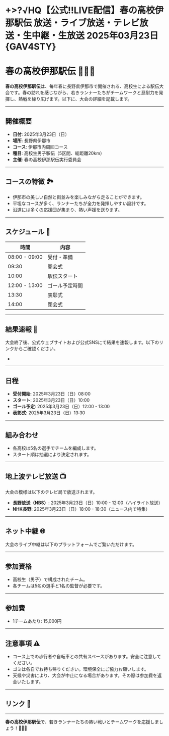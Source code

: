 # +>?√HQ【公式!!LIVE配信】春の高校伊那駅伝 放送・ライブ放送・テレビ放送・生中継・生放送 2025年03月23日 {GAV4STY}

# 春の高校伊那駅伝 🏃‍♂️🌸

**春の高校伊那駅伝**は、毎年春に長野県伊那市で開催される、高校生による駅伝大会です。春の訪れを感じながら、若きランナーたちがチームワークと忍耐力を発揮し、熱戦を繰り広げます。以下に、大会の詳細を記載します。

---

## 開催概要

- **日付**: 2025年3月23日（日）
- **場所**: 長野県伊那市
- **コース**: 伊那市内周回コース
- **種目**: 高校生男子駅伝（5区間、総距離20km）
- **主催**: 春の高校伊那駅伝実行委員会

---

## コースの特徴 🏞️

- 伊那市の美しい自然と街並みを楽しみながら走ることができます。
- 平坦なコースが多く、ランナーたちが全力を発揮しやすい設計です。
- 沿道には多くの応援団が集まり、熱い声援を送ります。

---

## スケジュール 📅

| 時間         | 内容                  |
|--------------|-----------------------|
| 08:00 - 09:00 | 受付・準備            |
| 09:30        | 開会式                |
| 10:00        | 駅伝スタート          |
| 12:00 - 13:00 | ゴール予定時間        |
| 13:30        | 表彰式                |
| 14:00        | 閉会式                |

---

## 結果速報 🏁

大会終了後、公式ウェブサイトおよび公式SNSにて結果を速報します。以下のリンクからご確認ください。

-

---

## 日程

- **受付開始**: 2025年3月23日（日）08:00
- **スタート**: 2025年3月23日（日）10:00
- **ゴール予定**: 2025年3月23日（日）12:00 - 13:00
- **表彰式**: 2025年3月23日（日）13:30

---

## 組み合わせ

- 各高校は5名の選手でチームを編成します。
- スタート順は抽選により決定されます。

---

## 地上波テレビ放送 📺

大会の模様は以下のテレビ局で放送されます。

- **長野放送（NBS）**: 2025年3月23日（日）10:00 - 12:00（ハイライト放送）
- **NHK長野**: 2025年3月23日（日）18:00 - 18:30（ニュース内で特集）

---

## ネット中継 🌐

大会のライブ中継は以下のプラットフォームでご覧いただけます。


---

## 参加資格

- 高校生（男子）で構成されたチーム。
- 各チームは5名の選手と1名の監督が必要です。

---

## 参加費

- 1チームあたり: 15,000円

---

## 注意事項 ⚠️

- コース上での歩行者や自転車との共有スペースがあります。安全に注意してください。
- ゴミは各自でお持ち帰りください。環境保全にご協力お願いします。
- 天候や災害により、大会が中止になる場合があります。その際は参加費を返金いたします。

---

## リンク 🔗


---

**春の高校伊那駅伝**で、若きランナーたちの熱い戦いとチームワークを応援しましょう！🌸🏃‍♂️
